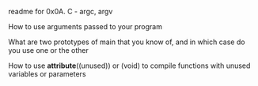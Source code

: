 readme for 0x0A. C - argc, argv

How to use arguments passed to your program

What are two prototypes of main that you know of, 
and in which case do you use one or the other

How to use __attribute__((unused)) or 
(void) to compile functions with unused variables or parameters
